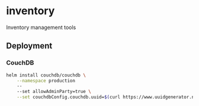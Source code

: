 # inventory
Inventory management tools

## Deployment
### CouchDB
```bash
helm install couchdb/couchdb \
    --namespace production
    --
    --set allowAdminParty=true \
    --set couchdbConfig.couchdb.uuid=$(curl https://www.uuidgenerator.net/api/version4 2>/dev/null | tr -d -)
```